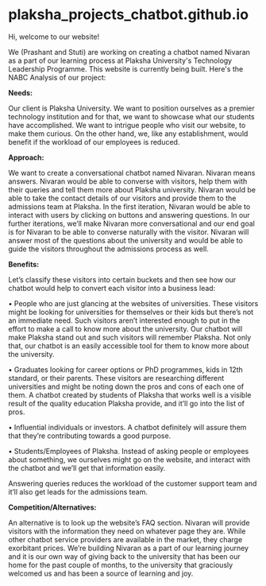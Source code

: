# plaksha_projects_chatbot.github.io
Hi, welcome to our website! 

We (Prashant and Stuti) are working on creating a chatbot named Nivaran as a part of our learning process at Plaksha University's Technology Leadership Programme. This website is currently being built. Here's the NABC Analysis of our project:

**Needs:**

Our client is Plaksha University. We want to position ourselves as a premier technology institution and for that, we want to showcase what our students have accomplished. We want to intrigue people who visit our website, to make them curious. On the other hand, we, like any establishment, would benefit if the workload of our employees is reduced. 

**Approach:**

We want to create a conversational chatbot named Nivaran. Nivaran means answers. Nivaran would be able to converse with visitors, help them with their queries and tell them more about Plaksha university. Nivaran would be able to take the contact details of our visitors and provide them to the admissions team at Plaksha. 
In the first iteration, Nivaran would be able to interact with users by clicking on buttons and answering questions. In our further iterations, we’ll make Nivaran more conversational and our end goal is for Nivaran to be able to converse naturally with the visitor.
Nivaran will answer most of the questions about the university and would be able to guide the visitors throughout the admissions process as well.


**Benefits:**

Let’s classify these visitors into certain buckets and then see how our chatbot would help to convert each visitor into a business lead:

•	People who are just glancing at the websites of universities. These visitors might be looking for universities for themselves or their kids but there’s not an immediate need. Such visitors aren’t interested enough to put in the effort to make a call to know more about the university. Our chatbot will make Plaksha stand out and such visitors will remember Plaksha. Not only that, our chatbot is an easily accessible tool for them to know more about the university. 

•	Graduates looking for career options or PhD programmes, kids in 12th standard, or their parents. These visitors are researching different universities and might be noting down the pros and cons of each one of them. A chatbot created by students of Plaksha that works well is a visible result of the quality education Plaksha provide, and it’ll go into the list of pros.

•	Influential individuals or investors. A chatbot definitely will assure them that they’re contributing towards a good purpose. 

•	Students/Employees of Plaksha. Instead of asking people or employees about something, we ourselves might go on the website, and interact with the chatbot and we’ll get that information easily. 

Answering queries reduces the workload of the customer support team and it’ll also get leads for the admissions team.


**Competition/Alternatives:**

An alternative is to look up the website’s FAQ section. Nivaran will provide visitors with the information they need on whatever page they are. While other chatbot service providers are available in the market, they charge exorbitant prices. We’re building Nivaran as a part of our learning journey and it is our own way of giving back to the university that has been our home for the past couple of months, to the university that graciously welcomed us and has been a source of learning and joy. 
